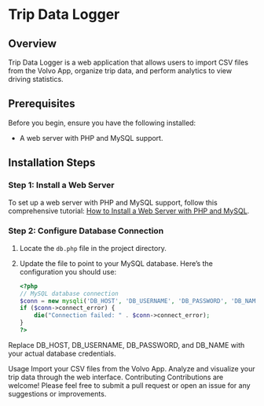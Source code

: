 # Trip Data Logger

## Overview
Trip Data Logger is a web application that allows users to import CSV files from the Volvo App, organize trip data, and perform analytics to view driving statistics. 

## Prerequisites
Before you begin, ensure you have the following installed:
- A web server with PHP and MySQL support.

## Installation Steps

### Step 1: Install a Web Server
To set up a web server with PHP and MySQL support, follow this comprehensive tutorial: [How to Install a Web Server with PHP and MySQL](https://www.digitalocean.com/community/tutorials/how-to-install-linux-apache-mysql-php-lamp-stack-on-ubuntu-20-04).

### Step 2: Configure Database Connection
1. Locate the `db.php` file in the project directory.
2. Update the file to point to your MySQL database. Here’s the configuration you should use:

   ```php
   <?php
   // MySQL database connection
   $conn = new mysqli('DB_HOST', 'DB_USERNAME', 'DB_PASSWORD', 'DB_NAME');
   if ($conn->connect_error) {
       die("Connection failed: " . $conn->connect_error);
   }
   ?>

Replace DB_HOST, DB_USERNAME, DB_PASSWORD, and DB_NAME with your actual database credentials.

Usage
Import your CSV files from the Volvo App.
Analyze and visualize your trip data through the web interface.
Contributing
Contributions are welcome! Please feel free to submit a pull request or open an issue for any suggestions or improvements.

